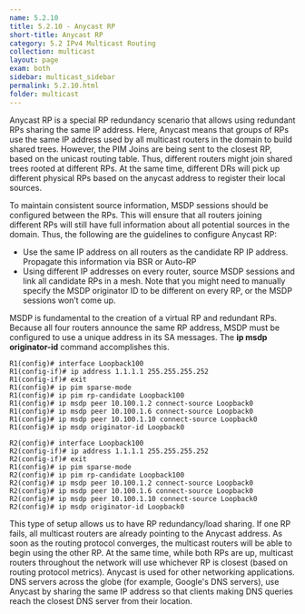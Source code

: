 ```yaml
---
name: 5.2.10
title: 5.2.10 - Anycast RP
short-title: Anycast RP
category: 5.2 IPv4 Multicast Routing
collection: multicast
layout: page
exam: both
sidebar: multicast_sidebar
permalink: 5.2.10.html
folder: multicast
---
```

Anycast RP is a special RP redundancy scenario that allows using redundant RPs sharing the same IP address. Here, Anycast means that groups of RPs use the same IP address used by all multicast routers in the domain to build shared trees. However, the PIM Joins are being sent to the closest RP, based on the unicast routing table. Thus, different routers might join shared trees rooted at different RPs. At the same time, different DRs will pick up different physical RPs based on the anycast address to register their local sources.

To maintain consistent source information, MSDP sessions should be configured between the RPs. This will ensure that all routers joining different RPs will still have full information about all potential sources in the domain. Thus, the following are the guidelines to configure Anycast RP:
- Use the same IP address on all routers as the candidate RP IP address. Propagate this information via BSR or Auto-RP
- Using different IP addresses on every router, source MSDP sessions and link all candidate RPs in a mesh. Note that you might need to manually specify the MSDP originator ID to be different on every RP, or the MSDP sessions won’t come up.

MSDP is fundamental to the creation of a virtual RP and redundant RPs. Because all four routers announce the same RP address, MSDP must be configured to use a unique address in its SA messages. The **ip msdp originator-id** command accomplishes this.
```
R1(config)# interface Loopback100
R1(config-if)# ip address 1.1.1.1 255.255.255.252
R1(config-if)# exit
R1(config)# ip pim sparse-mode
R1(config)# ip pim rp-candidate Loopback100
R1(config)# ip msdp peer 10.100.1.2 connect-source Loopback0
R1(config)# ip msdp peer 10.100.1.6 connect-source Loopback0
R1(config)# ip msdp peer 10.100.1.10 connect-source Loopback0
R1(config)# ip msdp originator-id Loopback0
```
```
R2(config)# interface Loopback100
R2(config-if)# ip address 1.1.1.1 255.255.255.252
R2(config-if)# exit
R1(config)# ip pim sparse-mode
R2(config)# ip pim rp-candidate Loopback100
R2(config)# ip msdp peer 10.100.1.2 connect-source Loopback0
R2(config)# ip msdp peer 10.100.1.6 connect-source Loopback0
R2(config)# ip msdp peer 10.100.1.10 connect-source Loopback0
R2(config)# ip msdp originator-id Loopback0
```

This type of setup allows us to have RP redundancy/load sharing. If one RP fails, all multicast routers are already pointing to the Anycast address. As soon as the routing protocol converges, the multicast routers will be able to begin using the other RP. At the same time, while both RPs are up, multicast routers throughout the network will use whichever RP is closest (based on routing protocol metrics). Anycast is used for other networking applications. DNS servers across the globe (for example, Google's DNS servers), use Anycast by sharing the same IP address so that clients making DNS queries reach the closest DNS server from their location.

